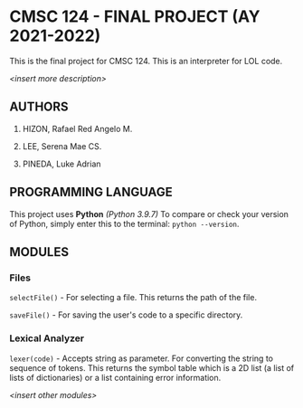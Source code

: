 
#  CMSC 124 - FINAL PROJECT (AY 2021-2022)

This is the final project for CMSC 124. This is an interpreter for LOL code.

*<insert  more  description\>*

  
  

##  AUTHORS

1. HIZON, Rafael Red Angelo M.

2. LEE, Serena Mae CS.

3. PINEDA, Luke Adrian


##  PROGRAMMING LANGUAGE

This project uses **Python**  _(Python 3.9.7)_  To compare or check your version of Python, simply enter this to the terminal: `python --version`.  
  

##  MODULES
  

###  Files

`selectFile()` - For selecting a file. This returns the path of the file.

`saveFile()` - For saving the user's code to a specific directory.
  
###  Lexical Analyzer

`lexer(code)` - Accepts string as parameter. For converting the string to sequence of tokens. This returns the symbol table which is a  2D list (a list of lists of dictionaries) or a list containing error information.


*<insert  other  modules\>*